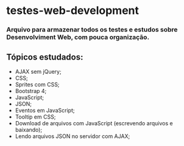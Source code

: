 # testes-web-development

### Arquivo para armazenar todos os testes e estudos sobre Desenvolviment Web, com **pouca organização**.

## Tópicos estudados:

* AJAX sem jQuery;
* CSS;
* Sprites com CSS;
* Bootstrap 4;
* JavaScript;
* JSON;
* Eventos em JavaScript;
* Tooltip em CSS;
* Download de arquivos com JavaScript (escrevendo arquivos e baixando);
* Lendo arquivos JSON no servidor com AJAX;